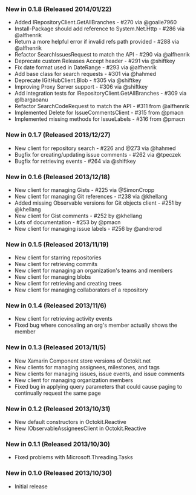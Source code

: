 ### New in 0.1.8 (Released 2014/01/22)
* Added IRepositoryClient.GetAllBranches - #270 via @goalie7960
* Install-Package should add reference to System.Net.Http - #286 via @alfhenrik
* Return a more helpful error if invalid refs path provided - #288 via @alfhenrik
* Refactor SearchIssuesRequest to match the API - #290 via @alfhenrik
* Deprecate custom Releases Accept header - #291 via @shiftkey
* Fix date format used in DateRange - #293 via @alfhenrik
* Add base class for search requests - #301 via @hahmed
* Deprecate IGitHubClient.Blob - #305 via @shiftkey
* Improving Proxy Server support - #306 via @shiftkey
* Add integration tests for IRepositoryClient.GetAllBranches - #309 via @lbargaoanu
* Refactor SearchCodeRequest to match the API - #311 from @alfhenrik
* Implemented Delete for IssueCommentsClient - #315 from @pmacn
* Implemented missing methods for IssueLabels - #316 from @pmacn

### New in 0.1.7 (Released 2013/12/27)
* New client for repository search - #226 and @273 via @hahmed
* Bugfix for creating/updating issue comments - #262 via @tpeczek
* Bugfix for retrieving events - #264 via @shiftkey

### New in 0.1.6 (Released 2013/12/18)
* New client for managing Gists -  #225 via @SimonCropp
* New client for managing Git references - #238 via @khellang
* Added missing Observable versions for Git objects client - #251 by @khellang
* New client for Gist comments - #252 by @khellang
* Lots of documentation - #253 by @pmacn
* New client for managing issue labels - #256 by @andrerod

### New in 0.1.5 (Released 2013/11/19)
* New client for starring repositories
* New client for retrieving commits
* New client for managing an organization's teams and members
* New client for managing blobs
* New client for retrieving and creating trees
* New client for managing collaborators of a repository

### New in 0.1.4 (Released 2013/11/6)
* New client for retrieving activity events
* Fixed bug where concealing an org's member actually shows the member

### New in 0.1.3 (Released 2013/11/5)
* New Xamarin Component store versions of Octokit.net
* New clients for managing assignees, milestones, and tags
* New clients for managing issues, issue events, and issue comments
* New client for managing organization members
* Fixed bug in applying query parameters that could cause paging to continually request the same page

### New in 0.1.2 (Released 2013/10/31)
* New default constructors in Octokit.Reactive
* New IObservableAssigneesClient in Octokit.Reactive

### New in 0.1.1 (Released 2013/10/30)
* Fixed problems with Microsoft.Threading.Tasks

### New in 0.1.0 (Released 2013/10/30)
* Initial release

